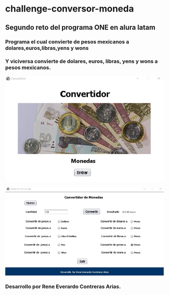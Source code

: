# challenge-conversor-moneda

## Segundo reto del programa ONE en alura latam

### Programa el cual convierte de pesos mexicanos a dolares,euros,libras,yens y wons

### Y viciversa convierte de dolares, euros, libras, yens y wons a pesos mexicanos.

![imagen de inicio del programa](/src/Imagenes/convertidor1.jpg)

![imagen del programa](/src/Imagenes/convertidor2.jpg)

### Desarrollo por Rene Everardo Contreras Arias.
